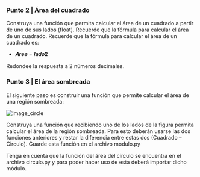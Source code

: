 ### Punto 2 | Área del cuadrado
Construya una función que permita calcular el área de un cuadrado a partir de uno de
sus lados (float). Recuerde que la fórmula para calcular el área de un cuadrado.
Recuerde que la fórmula para calcular el área de un cuadrado es:
* 𝑨𝒓𝒆𝒂 = 𝒍𝒂𝒅𝒐𝟐

Redondee la respuesta a 2 números decimales.

### Punto 3 | El área sombreada
El siguiente paso es construir una función que permite calcular el área de una región
sombreada:

![image_circle](https://github.com/Grupo-ASD/pipelines_jenkins/assets/130675538/d8ec882a-8e99-48cd-8880-465169e7d575)

Construya una función que recibiendo uno de los lados de la figura permita calcular el área de la región sombreada. Para esto deberán usarse las dos funciones anteriores y restar la diferencia entre estas dos (Cuadrado – Circulo). Guarde esta función en el archivo modulo.py

Tenga en cuenta que la función del área del círculo se encuentra en el archivo
circulo.py y para poder hacer uso de esta deberá importar dicho módulo. 
